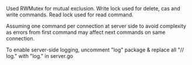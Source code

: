 
Used RWMutex for mutual exclusion. Write lock used for delete, cas and write commands.
Read lock used for read command.

Assuming one command per connection at server side to avoid complexity as errors from 
first command may affect next commands on same connection.


To enable server-side logging, uncomment "log" package & replace all "// log." with "log." in server.go